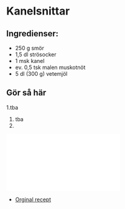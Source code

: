 # Kanelsnittar

## Ingredienser:

- 250 g smör
- 1,5 dl strösocker
- 1 msk kanel
- ev. 0,5 tsk malen muskotnöt
- 5 dl (300 g) vetemjöl

## Gör så här

1.tba 
1. tba
1.

![image](img/kanelsnittar.md)

- [Orginal recept](https://www.recepten.se/recept/kanelsnittar.html)